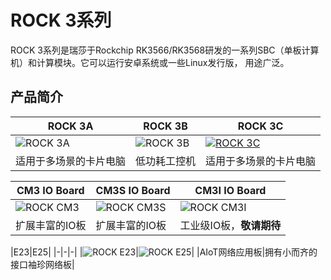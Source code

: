 ﻿---
sidebar_label: '系列产品一览'
sidebar_position: 2
---

# ROCK 3系列

ROCK 3系列是瑞莎于Rockchip RK3566/RK3568研发的一系列SBC（单板计算机）和计算模块。它可以运行安卓系统或一些Linux发行版， 用途广泛。 

## 产品简介
|ROCK 3A|ROCK 3B|ROCK 3C|
|-|-|-|
|![ROCK 3A](/img/rock3/600px-Start-3a.webp)|![ROCK 3B](/img/rock3/600px-Start-3b.webp)|[![ROCK 3C](/img/rock3/600px-Start-3c.webp)](/rock3/rock3c)|
|适用于多场景的卡片电脑|低功耗工控机|适用于多场景的卡片电脑|

|CM3 IO Board|CM3S IO Board|CM3I IO Board|
|-|-|-|
|![ROCK CM3](/img/rock3/600px-Start-io.webp)|![ROCK CM3S](/img/rock3/800px-Start-cm3sio.webp)|![ROCK CM3I](/img/rock3/CM3-Industrial-IO-Board.webp)|
|扩展丰富的IO板|扩展丰富的IO板|工业级IO板，**敬请期待**|

|E23|E25|
|-|-|-|
|![ROCK E23](/img/rock3/600px-Start-e23.webp)|![ROCK E25](/img/rock3/600px-Start-e25.webp)|
|AIoT网络应用板|拥有小而齐的接口袖珍网络板|

